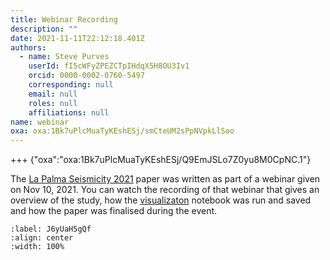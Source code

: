 ```yaml
---
title: Webinar Recording
description: ""
date: 2021-11-11T22:12:18.401Z
authors:
  - name: Steve Purves
    userId: fI5cWFyZPEZCTpIHdqX5H8OU3Iv1
    orcid: 0000-0002-0760-5497
    corresponding: null
    email: null
    roles: null
    affiliations: null
name: webinar
oxa: oxa:1Bk7uPlcMuaTyKEshESj/smCteUM2sPpNVpkLlSoo
---
```


+++ {"oxa":"oxa:1Bk7uPlcMuaTyKEshESj/Q9EmJSLo7Z0yu8M0CpNC.1"}

The [La Palma Seismicity 2021](oxa:1Bk7uPlcMuaTyKEshESj/7lITJLg3LX0T0h3VVmAp "La Palma Seismicity 2021") paper was written as part of a webinar given on Nov 10, 2021. You can watch the recording of that webinar that gives an overview of the study, how the [visualizaton](oxa:1Bk7uPlcMuaTyKEshESj/Z3pjZzJ7KnN6TVbWndBR "visualizaton") notebook was run and saved and how the paper was finalised during the event.

```{iframe} https://www.youtube-nocookie.com/embed/ZQTiAc2UXnk
:label: J6yUaH5gQf
:align: center
:width: 100%
```

